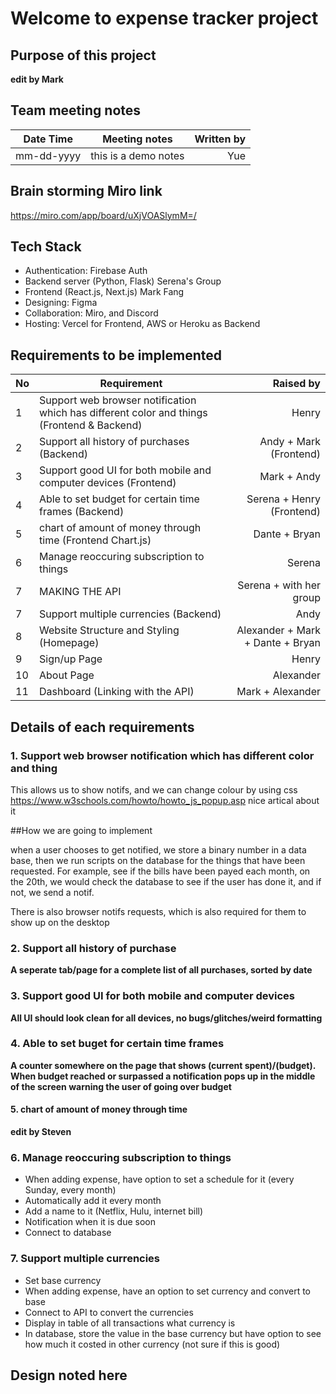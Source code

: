 # Welcome to expense tracker project

## Purpose of this project
**edit by Mark**

## Team meeting notes

| Date Time | Meeting notes| Written by |
| ------ | ------ | -----: |
|mm-dd-yyyy | this is a demo notes | Yue|

## Brain storming Miro link
https://miro.com/app/board/uXjVOASlymM=/

## Tech Stack
 - Authentication: Firebase Auth 
 - Backend server (Python, Flask) Serena's Group
 - Frontend (React.js, Next.js) Mark Fang
 - Designing: Figma
 - Collaboration: Miro, and Discord
 - Hosting: Vercel for Frontend, AWS or Heroku as Backend 


## Requirements to be implemented


| No | Requirement | Raised by  |
| ------ | ------ | -----: |
|1| Support web browser notification which has different color and things (Frontend & Backend) | Henry|
|2|Support all history of purchases (Backend) |Andy + Mark (Frontend)|
|3|Support good UI for both mobile and computer devices (Frontend) |Mark + Andy|
|4| Able to set budget for certain time frames (Backend) | Serena + Henry (Frontend)|
|5| chart of amount of money through time (Frontend Chart.js) |Dante + Bryan| 
|6| Manage reoccuring subscription to things |Serena|
|7| MAKING THE API |Serena + with her group|
|7| Support multiple  currencies (Backend) |Andy|
|8| Website Structure and Styling (Homepage) |Alexander + Mark + Dante + Bryan|
|9| Sign/up Page |Henry|
|10| About Page |Alexander|
|11| Dashboard (Linking with the API) |Mark + Alexander|


## Details of each requirements

### 1. Support web browser notification which has different color and thing
This allows us to show notifs, and we can change colour by using css
https://www.w3schools.com/howto/howto_js_popup.asp nice artical about it

##How we are going to implement

when a user chooses to get notified, we store a binary number in a data base, then we run scripts on the database for the things that have been requested. For example, see if the bills have been payed each month, on the 20th, we would check the database to see if the user has done it, and if not, we send a notif.

There is also browser notifs requests, which is also required for them to show up on the desktop

### 2. Support all history of purchase
**A seperate tab/page for a complete list of all purchases, sorted by date**

### 3. Support good UI for both mobile and computer devices
**All UI should look clean for all devices, no bugs/glitches/weird formatting**

### 4. Able to set buget for certain time frames
**A counter somewhere on the page that shows (current spent)/(budget). When budget reached or surpassed a notification pops up in the middle of the screen warning the user of going over budget**

#### 5. chart of amount of money through time
**edit by Steven**

### 6. Manage reoccuring subscription to things
- When adding expense, have option to set a schedule for it (every Sunday, every month)
- Automatically add it every month
- Add a name to it (Netflix, Hulu, internet bill)
- Notification when it is due soon
- Connect to database

### 7. Support multiple  currencies
- Set base currency
- When adding expense, have an option to set currency and convert to base
- Connect to API to convert the currencies
- Display in table of all transactions what currency is
- In database, store the value in the base currency but have option to see how much it costed in other currency (not sure if this is good)


## Design noted here




